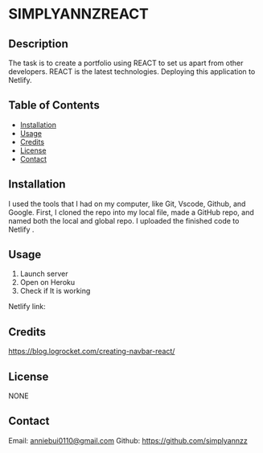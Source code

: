 # SIMPLYANNZREACT

## Description

The task is to create a portfolio using REACT to set us apart from other developers. REACT is the latest technologies. Deploying this application to Netlify.

## Table of Contents

- [Installation](#installation)
- [Usage](#usage)
- [Credits](#credits)
- [License](#license)
- [Contact](#contact)

## Installation

I used the tools that I had on my computer, like Git, Vscode, Github, and Google. First, I cloned the repo into my local file, made a GitHub repo, and named both the local and global repo. I uploaded the finished code to Netlify .

## Usage

1. Launch server
2. Open on Heroku
3. Check if It is working

Netlify link:

## Credits

https://blog.logrocket.com/creating-navbar-react/

## License

NONE

## Contact

Email: anniebui0110@gmail.com
Github: https://github.com/simplyannzz

